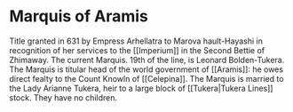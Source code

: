 # Marquis of Aramis

Title granted in 631 by Empress Arhellatra to Marova hault-Hayashi in recognition of her services to the [[Imperium]] in the Second Bettie of Zhimaway. The current Marquis. 19th of the line, is Leonard Bolden-Tukera. The Marquis is titular head of the world government of [[Aramis]]: he owes direct fealty to the Count Knowln of [[Celepina]]. The Marquis is married to the Lady Arianne Tukera, heir to a large block of [[Tukera|Tukera Lines]] stock. They have no children.